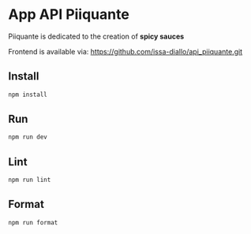 # App API Piiquante

Piiquante is dedicated to the creation of **spicy sauces**

Frontend is available via:
<https://github.com/issa-diallo/api_piiquante.git>

## Install

```sh
npm install
```

## Run

```sh
npm run dev
```

## Lint

```sh
npm run lint
```

## Format

```sh
npm run format
```
